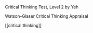 Critical Thinking Test, Level 2 by Yeh

Watson-Glaser Critical Thinking Appraisal

[[critical thinking]]
